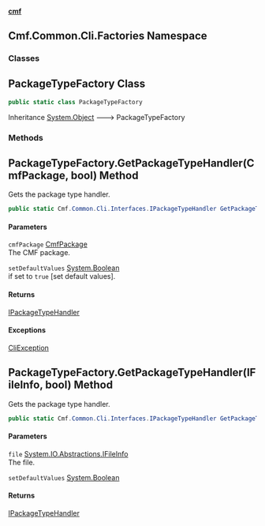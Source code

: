 #### [cmf](index.md 'index')
## Cmf.Common.Cli.Factories Namespace
### Classes
<a name='Cmf_Common_Cli_Factories_PackageTypeFactory'></a>
## PackageTypeFactory Class
```csharp
public static class PackageTypeFactory
```

Inheritance [System.Object](https://docs.microsoft.com/en-us/dotnet/api/System.Object 'System.Object') &#129106; PackageTypeFactory  
### Methods
<a name='Cmf_Common_Cli_Factories_PackageTypeFactory_GetPackageTypeHandler(Cmf_Common_Cli_Objects_CmfPackage_bool)'></a>
## PackageTypeFactory.GetPackageTypeHandler(CmfPackage, bool) Method
Gets the package type handler.  
```csharp
public static Cmf.Common.Cli.Interfaces.IPackageTypeHandler GetPackageTypeHandler(Cmf.Common.Cli.Objects.CmfPackage cmfPackage, bool setDefaultValues=false);
```
#### Parameters
<a name='Cmf_Common_Cli_Factories_PackageTypeFactory_GetPackageTypeHandler(Cmf_Common_Cli_Objects_CmfPackage_bool)_cmfPackage'></a>
`cmfPackage` [CmfPackage](Cmf_Common_Cli_Objects.md#Cmf_Common_Cli_Objects_CmfPackage 'Cmf.Common.Cli.Objects.CmfPackage')  
The CMF package.
  
<a name='Cmf_Common_Cli_Factories_PackageTypeFactory_GetPackageTypeHandler(Cmf_Common_Cli_Objects_CmfPackage_bool)_setDefaultValues'></a>
`setDefaultValues` [System.Boolean](https://docs.microsoft.com/en-us/dotnet/api/System.Boolean 'System.Boolean')  
if set to `true` [set default values].
  
#### Returns
[IPackageTypeHandler](Cmf_Common_Cli_Interfaces.md#Cmf_Common_Cli_Interfaces_IPackageTypeHandler 'Cmf.Common.Cli.Interfaces.IPackageTypeHandler')  
#### Exceptions
[CliException](Cmf_Common_Cli_Utilities.md#Cmf_Common_Cli_Utilities_CliException 'Cmf.Common.Cli.Utilities.CliException')  
  
<a name='Cmf_Common_Cli_Factories_PackageTypeFactory_GetPackageTypeHandler(System_IO_Abstractions_IFileInfo_bool)'></a>
## PackageTypeFactory.GetPackageTypeHandler(IFileInfo, bool) Method
Gets the package type handler.  
```csharp
public static Cmf.Common.Cli.Interfaces.IPackageTypeHandler GetPackageTypeHandler(System.IO.Abstractions.IFileInfo file, bool setDefaultValues=false);
```
#### Parameters
<a name='Cmf_Common_Cli_Factories_PackageTypeFactory_GetPackageTypeHandler(System_IO_Abstractions_IFileInfo_bool)_file'></a>
`file` [System.IO.Abstractions.IFileInfo](https://docs.microsoft.com/en-us/dotnet/api/System.IO.Abstractions.IFileInfo 'System.IO.Abstractions.IFileInfo')  
The file.
  
<a name='Cmf_Common_Cli_Factories_PackageTypeFactory_GetPackageTypeHandler(System_IO_Abstractions_IFileInfo_bool)_setDefaultValues'></a>
`setDefaultValues` [System.Boolean](https://docs.microsoft.com/en-us/dotnet/api/System.Boolean 'System.Boolean')  
  
#### Returns
[IPackageTypeHandler](Cmf_Common_Cli_Interfaces.md#Cmf_Common_Cli_Interfaces_IPackageTypeHandler 'Cmf.Common.Cli.Interfaces.IPackageTypeHandler')  
  
  
